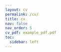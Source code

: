 ```yaml
---
layout: cv
permalink: /cv/
title: cv
nav: false
nav_order: 5
cv_pdf: example_pdf.pdf
toc:
  sidebar: left
---
```

